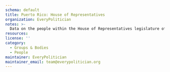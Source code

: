 ```yaml
---
schema: default
title: Puerto Rico: House of Representatives
organization: EveryPolitician
notes: >-
  Data on the people within the House of Representatives legislature of Puerto Rico.
resources:
license: ''
category:
  - Groups & Bodies
  - People
maintainer: EveryPolitician
maintainer_email: team@everypolitician.org
---
```

